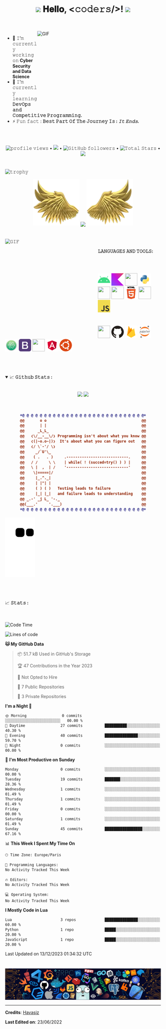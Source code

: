 <h1 align="center">
  <img src="GIF/Earth.gif" width="24px">
  𝐇𝐞𝐥𝐥𝐨, &lt;𝚌𝚘𝚍𝚎𝚛𝚜/&gt;!
  <img src="GIF/Hi.gif" width="40px" />
</h1>

<br/>
<br/>

<img align="right" height="250" width="400" alt="GIF" src="https://camo.githubusercontent.com/86a3b6db470f1a0429f7355c08d1edabf3d2c804/68747470733a2f2f6d69726f2e6d656469756d2e636f6d2f6d61782f313336302f312a495247486d69477361313673746564517649615a66772e676966"/>

- 🔭 𝙸’𝚖 𝚌𝚞𝚛𝚛𝚎𝚗𝚝𝚕𝚢 𝚠𝚘𝚛𝚔𝚒𝚗𝚐 𝚘𝚗 **Cyber Security and Data Science**
- 🌱 𝙸’𝚖 𝚌𝚞𝚛𝚛𝚎𝚗𝚝𝚕𝚢 𝚕𝚎𝚊𝚛𝚗𝚒𝚗𝚐 **𝙳𝚎𝚟𝙾𝚙𝚜 𝚊𝚗𝚍 𝙲𝚘𝚖𝚙𝚎𝚝𝚒𝚝𝚒𝚟𝚎 𝙿𝚛𝚘𝚐𝚛𝚊𝚖𝚖𝚒𝚗𝚐.**
- ⚡ 𝙵𝚞𝚗 𝚏𝚊𝚌𝚝 : **𝙱𝚎𝚜𝚝 𝙿𝚊𝚛𝚝 𝙾𝚏 𝚃𝚑𝚎 𝙹𝚘𝚞𝚛𝚗𝚎𝚢 𝙸𝚜 : *𝙸𝚝 𝙴𝚗𝚍𝚜.***

<br/>
<br/>


<p align="center">
  <img src="https://gpvc.arturio.dev/Havasiz" alt="𝚙𝚛𝚘𝚏𝚒𝚕𝚎 𝚟𝚒𝚎𝚠𝚜"> •  
<!--   <img alt = "profile views" src="https://komarev.com/ghpvc/?username=Havasiz&style=flat&color=brightgreen"> •    -->
  <a href="https://user-badge.committers.top/india_private/Havasiz"><img src="https://user-badge.committers.top/india_private/Havasiz.svg"></a> •
  <img alt="𝙶𝚒𝚝𝙷𝚞𝚋 𝚏𝚘𝚕𝚕𝚘𝚠𝚎𝚛𝚜" src="https://img.shields.io/github/followers/Havasiz?label=Followers&style=social"> •
  <img src="https://img.shields.io/github/stars/Havasiz?label=Stars" alt="𝚃𝚘𝚝𝚊𝚕 𝚂𝚝𝚊𝚛𝚜"> •
  <a href="https://github.com/sponsors/Havasiz"><img src="https://img.shields.io/static/v1?label=Sponsor&message=%E2%9D%A4&logo=GitHub&color=%23fe8e86"/></a>
</p>
<!-- <p align="center">
  <code>
    <img src="https://img.shields.io/badge/dynamic/json?label=Gitwar%20Profile%20Score&style=for-the-badge&color=ee6f57&logo=github&logoColor=white&query=score&url=http%3A%2F%2Fgitwar-jayant.herokuapp.com%2Fapi%2FHavasiz" alt="𝙶𝚒𝚝𝚑𝚞𝚋 𝙿𝚛𝚘𝚏𝚒𝚕𝚎 𝚂𝚌𝚘𝚛𝚎">
  </code>
</p> -->

#

![𝚝𝚛𝚘𝚙𝚑𝚢](https://github-profile-trophy.vercel.app/?username=Havasiz&column=9&margin-w=15&margin-h=15&no-bg=true&no-frame=true&theme=juicyfresh)

<p align="center">
  <img height="150" width="150" src="WEBP/left.webp">
  <img align="center" src="https://github-readme-streak-stats.herokuapp.com/?user=Havasiz&theme=dark&hide_border=true"/>
  <img height="150" width="150" src="WEBP/right.webp">
</p>

#

<img align="left" height="300px" width="300px" alt="𝙶𝙸𝙵" src="https://camo.githubusercontent.com/3b7c592ede97b6138ffd4b1cc1541c2f3b11fd39/687474703a2f2f33312e6d656469612e74756d626c722e636f6d2f31376665613932306666333665663466356238373764353231366137616164392f74756d626c725f6d6f39786a65387a5a34317163626975666f315f313238302e676966"/>
<br/>

**𝙻𝙰𝙽𝙶𝚄𝙰𝙶𝙴𝚂 𝙰𝙽𝙳 𝚃𝙾𝙾𝙻𝚂:**  

<br/>
<br/>


<code><img height="40" width="40" src="https://raw.githubusercontent.com/github/explore/80688e429a7d4ef2fca1e82350fe8e3517d3494d/topics/android/android.png"></code>
<code><img height="40" width="40" src="https://raw.githubusercontent.com/github/explore/80688e429a7d4ef2fca1e82350fe8e3517d3494d/topics/kotlin/kotlin.png"></code>
<code><img height="40" width="40" src="https://images.vexels.com/media/users/3/166401/isolated/preview/b82aa7ac3f736dd78570dd3fa3fa9e24-java-programming-language-icon-by-vexels.png"></code>
<code><img height="40" width="40" src="https://raw.githubusercontent.com/github/explore/80688e429a7d4ef2fca1e82350fe8e3517d3494d/topics/python/python.png"></code>
<code><img height="40" width="40" src="https://www.naveedashfaq.me/img/c++.png"></code>
<code><img height="40" width="40" src="https://cdn.iconscout.com/icon/free/png-512/c-programming-569564.png"></code>
<code><img height="40" width="40" src="https://raw.githubusercontent.com/github/explore/80688e429a7d4ef2fca1e82350fe8e3517d3494d/topics/html/html.png"></code>
<code><img height="40" width="40" src="https://cdn.iconscout.com/icon/free/png-256/css-131-722685.png"></code>
<code><img height="40" width="40" src="https://raw.githubusercontent.com/github/explore/80688e429a7d4ef2fca1e82350fe8e3517d3494d/topics/javascript/javascript.png"></code>

#

<code><img height="40" width="40" src="https://upload.wikimedia.org/wikipedia/commons/thumb/3/3f/Git_icon.svg/1024px-Git_icon.svg.png"></code>
<code><img height="40" width="40" src="https://raw.githubusercontent.com/github/explore/80688e429a7d4ef2fca1e82350fe8e3517d3494d/topics/github-api/github-api.png"></code>
<code><img height="40" width="40" src="https://raw.githubusercontent.com/github/explore/80688e429a7d4ef2fca1e82350fe8e3517d3494d/topics/firebase/firebase.png"></code>
<code><img height="40" width="40" src="https://raw.githubusercontent.com/github/explore/80688e429a7d4ef2fca1e82350fe8e3517d3494d/topics/jupyter-notebook/jupyter-notebook.png"></code>
<code><img height="40" width="40" src="https://raw.githubusercontent.com/github/explore/80688e429a7d4ef2fca1e82350fe8e3517d3494d/topics/atom/atom.png"></code>
<code><img height="40" width="40" src="https://raw.githubusercontent.com/github/explore/80688e429a7d4ef2fca1e82350fe8e3517d3494d/topics/bootstrap/bootstrap.png"></code>
<code><img height="40" width="40" src="https://encrypted-tbn0.gstatic.com/images?q=tbn:ANd9GcRT1PKsfJXnxOqnTRiIZ8VcdJDYBXD-qZnnpw&usqp=CAU"></code>
<code><img height="40" width="40" src="https://raw.githubusercontent.com/github/explore/80688e429a7d4ef2fca1e82350fe8e3517d3494d/topics/angular/angular.png"></code>
<code><img height="40" width="40" src="https://raw.githubusercontent.com/github/explore/80688e429a7d4ef2fca1e82350fe8e3517d3494d/topics/ubuntu/ubuntu.png"></code>


<br/>

#

<details open="">
<summary>
  <g-emoji class="g-emoji" alias="chart_with_upwards_trend" fallback-src="https://github.githubassets.com/images/icons/emoji/unicode/1f4c8.png">📈</g-emoji>
  <strong>𝙶𝚒𝚝𝚑𝚞𝚋 𝚂𝚝𝚊𝚝𝚜 : </strong>
</summary>
<br/>

<p align="center">
    <img align="center" src="https://github-readme-stats.vercel.app/api?username=Havasiz&show_icons=true&hide_border=true&title_color=94b4a4&amp&icon_color=FFFFFF&amp&text_color=FFFFFF&amp&bg_color=000000&count_private=true&include_all_commits=true"/>
    <img align="center" height="154px" src="https://github-readme-stats.vercel.app/api/top-langs/?username=Havasiz&text_color=FFFFFF&bg_color=000000&title_color=94b4a4&langs_count=15&layout=compact&hide_border=true" />
</p>
</details>
<br/>

<h4 align="center">
  
```diff
+@ @ @ @ @ @ @ @ @ @ @ @ @ @ @ @ @ @ @ @ @ @ @ @ @ @ @ @+
@@       o o                                           @@
@@       | |                                           @@
@@      _L_L_                                          @@
@@   ❮\/__-__\/❯ Programming isn't about what you know @@
@@   ❮(|~o.o~|)❯  It's about what you can figure out   @@
@@   ❮/ \`-'/ \❯                                       @@
@@     _/`U'\_                                         @@
@@    ( .   . )     .----------------------------.     @@
@@   / /     \ \    | while( ! (succed=try() ) ) |     @@
@@   \ |  ,  | /    '----------------------------'     @@
@@    \|=====|/                                        @@
@@     |_.^._|                                         @@
@@     | |"| |                                         @@
@@     ( ) ( )   Testing leads to failure              @@
@@     |_| |_|   and failure leads to understanding    @@
@@ _.-' _j L_ '-._                                     @@
@@(___.'     '.___)                                    @@
+@ @ @ @ @ @ @ @ @ @ @ @ @ @ @ @ @ @ @ @ @ @ @ @ @ @ @ @+
```

</h4>  
  
![𝙶𝚒𝚝𝚑𝚞𝚋 𝙲𝚘𝚗𝚝𝚛𝚒𝚋𝚞𝚝𝚒𝚘𝚗 𝙶𝚛𝚊𝚙𝚑](https://github.com/Havasiz/Havasiz/blob/output/github-contribution-grid-snake.svg)

<br/>

#

<summary>
  <g-emoji class="g-emoji" alias="chart_with_upwards_trend" fallback-src="https://github.githubassets.com/images/icons/emoji/unicode/1f4c8.png">📈</g-emoji>
  <strong>𝚂𝚝𝚊𝚝𝚜 : </strong>
</summary>

<br>
<br>

<!--START_SECTION:waka-->
![Code Time](http://img.shields.io/badge/Code%20Time-403%20hrs%2055%20mins-blue)

![Lines of code](https://img.shields.io/badge/From%20Hello%20World%20I%27ve%20Written-2.0%20thousand%20lines%20of%20code-blue)

**🐱 My GitHub Data** 

> 📦 51.7 kB Used in GitHub's Storage 
 > 
> 🏆 47 Contributions in the Year 2023
 > 
> 🚫 Not Opted to Hire
 > 
> 📜 7 Public Repositories 
 > 
> 🔑 3 Private Repositories 
 > 
**I'm a Night 🦉** 

```text
🌞 Morning                0 commits           ░░░░░░░░░░░░░░░░░░░░░░░░░   00.00 % 
🌆 Daytime                27 commits          ██████████░░░░░░░░░░░░░░░   40.30 % 
🌃 Evening                40 commits          ███████████████░░░░░░░░░░   59.70 % 
🌙 Night                  0 commits           ░░░░░░░░░░░░░░░░░░░░░░░░░   00.00 % 
```
📅 **I'm Most Productive on Sunday** 

```text
Monday                   0 commits           ░░░░░░░░░░░░░░░░░░░░░░░░░   00.00 % 
Tuesday                  19 commits          ███████░░░░░░░░░░░░░░░░░░   28.36 % 
Wednesday                1 commits           ░░░░░░░░░░░░░░░░░░░░░░░░░   01.49 % 
Thursday                 1 commits           ░░░░░░░░░░░░░░░░░░░░░░░░░   01.49 % 
Friday                   0 commits           ░░░░░░░░░░░░░░░░░░░░░░░░░   00.00 % 
Saturday                 1 commits           ░░░░░░░░░░░░░░░░░░░░░░░░░   01.49 % 
Sunday                   45 commits          █████████████████░░░░░░░░   67.16 % 
```


📊 **This Week I Spent My Time On** 

```text
🕑︎ Time Zone: Europe/Paris

💬 Programming Languages: 
No Activity Tracked This Week

🔥 Editors: 
No Activity Tracked This Week

💻 Operating System: 
No Activity Tracked This Week
```

**I Mostly Code in Lua** 

```text
Lua                      3 repos             ███████████████░░░░░░░░░░   60.00 % 
Python                   1 repo              █████░░░░░░░░░░░░░░░░░░░░   20.00 % 
JavaScript               1 repo              █████░░░░░░░░░░░░░░░░░░░░   20.00 % 
```




 Last Updated on 13/12/2023 01:34:32 UTC
<!--END_SECTION:waka-->


#

![footer](https://github.com/Havasiz/Havasiz/blob/master/WEBP/footer.webp)

-----
**Credits**: [Havasiz](https://github.com/Havasiz)

**Last Edited on**: 23/06/2022
